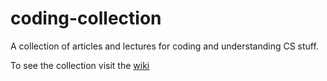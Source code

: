 # coding-collection
A collection of articles and lectures for coding and understanding CS stuff.

To see the collection visit the [wiki](https://github.com/thomcz/coding-collection/wiki)
